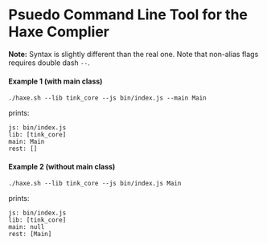 # Psuedo Command Line Tool for the Haxe Complier

**Note:** Syntax is slightly different than the real one. Note that non-alias flags requires double dash `--`.

#### Example 1 (with main class)
`./haxe.sh --lib tink_core --js bin/index.js --main Main`

prints:

```
js: bin/index.js
lib: [tink_core]
main: Main
rest: []
```

#### Example 2 (without main class)
`./haxe.sh --lib tink_core --js bin/index.js Main`

prints:

```
js: bin/index.js
lib: [tink_core]
main: null
rest: [Main]
```